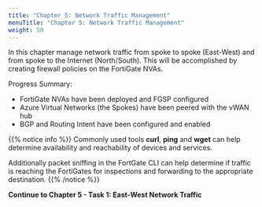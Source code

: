 ```yaml
---
title: "Chapter 5: Network Traffic Management"
menuTitle: "Chapter 5: Network Traffic Management"
weight: 50
---
```


In this chapter manage network traffic from spoke to spoke (East-West) and from spoke to the Internet (North/South).  This will be accomplished by creating firewall policies on the FortiGate NVAs.

Progress Summary:

- FortiGate NVAs have been deployed and FGSP configured
- Azure Virtual Networks (the Spokes) have been peered with the vWAN hub
- BGP and Routing Intent have been configured and enabled

{{% notice info %}}
Commonly used tools **curl**, **ping** and **wget** can help determine availability and reachability of devices and services.

Additionally packet sniffing in the FortGate CLI can help determine if traffic is reaching the FortiGates for inspections and forwarding to the appropriate destination.
{{% /notice %}}

**Continue to Chapter 5 - Task 1: East-West Network Traffic**
